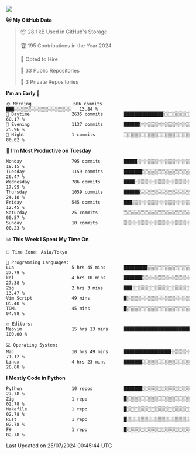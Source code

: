 ![](https://komarev.com/ghpvc/?username=kitagawa-hr)

<!--START_SECTION:waka-->
**🐱 My GitHub Data** 

> 📦 28.1 kB Used in GitHub's Storage 
 > 
> 🏆 195 Contributions in the Year 2024
 > 
> 💼 Opted to Hire
 > 
> 📜 33 Public Repositories 
 > 
> 🔑 3 Private Repositories 
 > 
**I'm an Early 🐤** 

```text
🌞 Morning                606 commits         ███░░░░░░░░░░░░░░░░░░░░░░   13.84 % 
🌆 Daytime                2635 commits        ███████████████░░░░░░░░░░   60.17 % 
🌃 Evening                1137 commits        ██████░░░░░░░░░░░░░░░░░░░   25.96 % 
🌙 Night                  1 commits           ░░░░░░░░░░░░░░░░░░░░░░░░░   00.02 % 
```
📅 **I'm Most Productive on Tuesday** 

```text
Monday                   795 commits         █████░░░░░░░░░░░░░░░░░░░░   18.15 % 
Tuesday                  1159 commits        ███████░░░░░░░░░░░░░░░░░░   26.47 % 
Wednesday                786 commits         ████░░░░░░░░░░░░░░░░░░░░░   17.95 % 
Thursday                 1059 commits        ██████░░░░░░░░░░░░░░░░░░░   24.18 % 
Friday                   545 commits         ███░░░░░░░░░░░░░░░░░░░░░░   12.45 % 
Saturday                 25 commits          ░░░░░░░░░░░░░░░░░░░░░░░░░   00.57 % 
Sunday                   10 commits          ░░░░░░░░░░░░░░░░░░░░░░░░░   00.23 % 
```


📊 **This Week I Spent My Time On** 

```text
🕑︎ Time Zone: Asia/Tokyo

💬 Programming Languages: 
Lua                      5 hrs 45 mins       █████████░░░░░░░░░░░░░░░░   37.79 % 
kdl                      4 hrs 10 mins       ███████░░░░░░░░░░░░░░░░░░   27.38 % 
Zig                      2 hrs 3 mins        ███░░░░░░░░░░░░░░░░░░░░░░   13.47 % 
Vim Script               49 mins             █░░░░░░░░░░░░░░░░░░░░░░░░   05.40 % 
TOML                     45 mins             █░░░░░░░░░░░░░░░░░░░░░░░░   04.98 % 

🔥 Editors: 
Neovim                   15 hrs 13 mins      █████████████████████████   100.00 % 

💻 Operating System: 
Mac                      10 hrs 49 mins      ██████████████████░░░░░░░   71.12 % 
Linux                    4 hrs 23 mins       ███████░░░░░░░░░░░░░░░░░░   28.88 % 
```

**I Mostly Code in Python** 

```text
Python                   10 repos            ███████░░░░░░░░░░░░░░░░░░   27.78 % 
Zig                      1 repo              █░░░░░░░░░░░░░░░░░░░░░░░░   02.78 % 
Makefile                 1 repo              █░░░░░░░░░░░░░░░░░░░░░░░░   02.78 % 
Rust                     1 repo              █░░░░░░░░░░░░░░░░░░░░░░░░   02.78 % 
F#                       1 repo              █░░░░░░░░░░░░░░░░░░░░░░░░   02.78 % 
```




 Last Updated on 25/07/2024 00:45:44 UTC
<!--END_SECTION:waka-->
